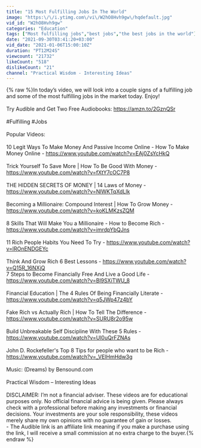 ```yaml
---
title: "15 Most Fulfilling Jobs In The World"
image: "https:\/\/i.ytimg.com\/vi\/W2hO8Hvh9gw\/hqdefault.jpg"
vid_id: "W2hO8Hvh9gw"
categories: "Education"
tags: ["Most fulfilling jobs","best jobs","the best jobs in the world"]
date: "2021-09-30T03:41:20+03:00"
vid_date: "2021-01-06T15:00:10Z"
duration: "PT12M24S"
viewcount: "21732"
likeCount: "518"
dislikeCount: "21"
channel: "Practical Wisdom - Interesting Ideas"
---
```

{% raw %}In today’s video, we will look into a couple signs of a fulfilling job and some of the most fulfilling jobs in the market today. Enjoy!<br /><br />Try Audible and Get Two Free Audiobooks: <a rel="nofollow" target="blank" href="https://amzn.to/2GznQSr">https://amzn.to/2GznQSr</a><br /><br />#Fulfilling #Jobs<br /><br />Popular Videos:<br /><br />10 Legit Ways To Make Money And Passive Income Online - How To Make Money Online - <a rel="nofollow" target="blank" href="https://www.youtube.com/watch?v=EAj0ZsYcHkQ">https://www.youtube.com/watch?v=EAj0ZsYcHkQ</a><br /><br />Trick Yourself To Save More | How To Be Good With Money - <a rel="nofollow" target="blank" href="https://www.youtube.com/watch?v=fXtY7cOC7P8">https://www.youtube.com/watch?v=fXtY7cOC7P8</a><br /><br />THE HIDDEN SECRETS OF MONEY | 14 Laws of Money - <a rel="nofollow" target="blank" href="https://www.youtube.com/watch?v=NlWKTqXdLlk">https://www.youtube.com/watch?v=NlWKTqXdLlk</a><br /><br />Becoming a Millionaire: Compound Interest | How To Grow Money - <a rel="nofollow" target="blank" href="https://www.youtube.com/watch?v=koKLMKzsZQM">https://www.youtube.com/watch?v=koKLMKzsZQM</a><br /><br />8 Skills That Will Make You a Millionaire - How to Become Rich - <a rel="nofollow" target="blank" href="https://www.youtube.com/watch?v=imrdpYbQJns">https://www.youtube.com/watch?v=imrdpYbQJns</a><br /><br />11 Rich People Habits You Need To Try - <a rel="nofollow" target="blank" href="https://www.youtube.com/watch?v=lROnENDGEYc">https://www.youtube.com/watch?v=lROnENDGEYc</a><br /><br />Think And Grow Rich 6 Best Lessons - <a rel="nofollow" target="blank" href="https://www.youtube.com/watch?v=Q15R_16NXjQ">https://www.youtube.com/watch?v=Q15R_16NXjQ</a><br />7 Steps to Become Financially Free And Live a Good Life - <a rel="nofollow" target="blank" href="https://www.youtube.com/watch?v=Bl9SXiTWU_8">https://www.youtube.com/watch?v=Bl9SXiTWU_8</a><br /><br />Financial Education | The 4 Rules Of Being Financially Literate - <a rel="nofollow" target="blank" href="https://www.youtube.com/watch?v=q5JWp47z4bY">https://www.youtube.com/watch?v=q5JWp47z4bY</a><br /><br />Fake Rich vs Actually Rich | How To Tell The Difference - <a rel="nofollow" target="blank" href="https://www.youtube.com/watch?v=SURU8r2o95w">https://www.youtube.com/watch?v=SURU8r2o95w</a><br /><br />Build Unbreakable Self Discipline With These 5 Rules - <a rel="nofollow" target="blank" href="https://www.youtube.com/watch?v=Ul0uQrFZNAs">https://www.youtube.com/watch?v=Ul0uQrFZNAs</a><br /><br />John D. Rockefeller's Top 8 Tips for people who want to be Rich - <a rel="nofollow" target="blank" href="https://www.youtube.com/watch?v=_VElHmHdw3g">https://www.youtube.com/watch?v=_VElHmHdw3g</a><br /><br />Music: (Dreams) by Bensound.com <br /><br />Practical Wisdom – Interesting Ideas<br /><br />DISCLAIMER: I’m not a financial adviser. These videos are for educational purposes only. No official financial advice is being given. Please always check with a professional before making any investments or financial decisions. Your investments are your sole responsibility, these videos merely share my own opinions with no guarantee of gain or losses.<br />- The Audible link is an affiliate link meaning if you make a purchase using the link, I will receive a small commission at no extra charge to the buyer.{% endraw %}

